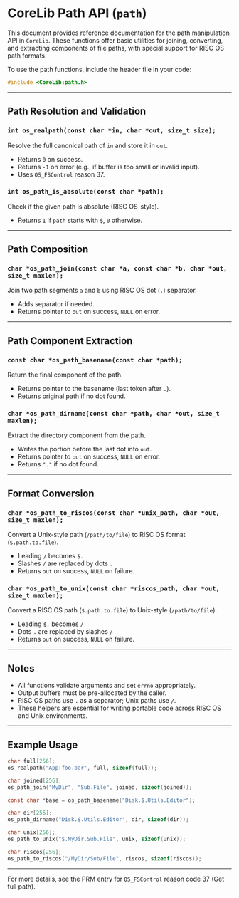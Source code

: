 # CoreLib Path API (`path`)

This document provides reference documentation for the path manipulation API in `CoreLib`. These functions offer basic utilities for joining, converting, and extracting components of file paths, with special support for RISC OS path formats.

To use the path functions, include the header file in your code:

```c
#include <CoreLib:path.h>
```

---

## Path Resolution and Validation

### `int os_realpath(const char *in, char *out, size_t size);`

Resolve the full canonical path of `in` and store it in `out`.

* Returns `0` on success.
* Returns `-1` on error (e.g., if buffer is too small or invalid input).
* Uses `OS_FSControl` reason 37.

### `int os_path_is_absolute(const char *path);`

Check if the given path is absolute (RISC OS-style).

* Returns `1` if `path` starts with `$`, `0` otherwise.

---

## Path Composition

### `char *os_path_join(const char *a, const char *b, char *out, size_t maxlen);`

Join two path segments `a` and `b` using RISC OS dot (`.`) separator.

* Adds separator if needed.
* Returns pointer to `out` on success, `NULL` on error.

---

## Path Component Extraction

### `const char *os_path_basename(const char *path);`

Return the final component of the path.

* Returns pointer to the basename (last token after `.`).
* Returns original path if no dot found.

### `char *os_path_dirname(const char *path, char *out, size_t maxlen);`

Extract the directory component from the path.

* Writes the portion before the last dot into `out`.
* Returns pointer to `out` on success, `NULL` on error.
* Returns `"."` if no dot found.

---

## Format Conversion

### `char *os_path_to_riscos(const char *unix_path, char *out, size_t maxlen);`

Convert a Unix-style path (`/path/to/file`) to RISC OS format (`$.path.to.file`).

* Leading `/` becomes `$.`
* Slashes `/` are replaced by dots `.`
* Returns `out` on success, `NULL` on failure.

### `char *os_path_to_unix(const char *riscos_path, char *out, size_t maxlen);`

Convert a RISC OS path (`$.path.to.file`) to Unix-style (`/path/to/file`).

* Leading `$.` becomes `/`
* Dots `.` are replaced by slashes `/`
* Returns `out` on success, `NULL` on failure.

---

## Notes

* All functions validate arguments and set `errno` appropriately.
* Output buffers must be pre-allocated by the caller.
* RISC OS paths use `.` as a separator; Unix paths use `/`.
* These helpers are essential for writing portable code across RISC OS and Unix environments.

---

## Example Usage

```c
char full[256];
os_realpath("App:foo.bar", full, sizeof(full));

char joined[256];
os_path_join("MyDir", "Sub.File", joined, sizeof(joined));

const char *base = os_path_basename("Disk.$.Utils.Editor");

char dir[256];
os_path_dirname("Disk.$.Utils.Editor", dir, sizeof(dir));

char unix[256];
os_path_to_unix("$.MyDir.Sub.File", unix, sizeof(unix));

char riscos[256];
os_path_to_riscos("/MyDir/Sub/File", riscos, sizeof(riscos));
```

---

For more details, see the PRM entry for `OS_FSControl` reason code 37 (Get full path).
